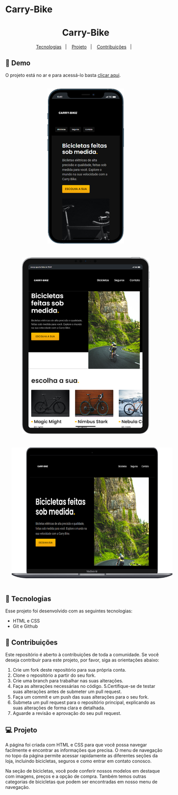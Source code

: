 # Carry-Bike

<h1 align="center"> Carry-Bike </h1>

<p align="center">
  <a href="#-tecnologias">Tecnologias</a>&nbsp;&nbsp;&nbsp;|&nbsp;&nbsp;&nbsp;
  <a href="#-projeto">Projeto</a>&nbsp;&nbsp;&nbsp;|&nbsp;&nbsp;&nbsp;
  <a href="#-contribuições">Contribuições</a>&nbsp;&nbsp;&nbsp;|&nbsp;&nbsp;&nbsp;
</p>


## 🎥 Demo
  O projeto está no ar e para acessá-lo basta [clicar aqui](https://carrybike.vercel.app/).
  
  <div align="center">
    <img src="demo/mobile.png" width="240" hspace="20" vspace="20"/>
    <img src="demo/ipad.png" width="400" hspace="20" vspace="20"/>
    <img src="demo/mac.png" width="720" height="410" hspace="20" vspace="20"/>  
</div>

## 🚀 Tecnologias

Esse projeto foi desenvolvido com as seguintes tecnologias:

- HTML e CSS
- Git e Github

## 🤝 Contribuições

Este repositório é aberto à contribuições de toda a comunidade. Se você deseja contribuir para este projeto, por favor, siga as orientações abaixo:

1. Crie um fork deste repositório para sua própria conta.
2. Clone o repositório a partir do seu fork.
3. Crie uma branch para trabalhar nas suas alterações.
4. Faça as alterações necessárias no código.
5.Certifique-se de testar suas alterações antes de submeter um pull request.
6. Faça um commit e um push das suas alterações para o seu fork.
7. Submeta um pull request para o repositório principal, explicando as suas alterações de forma clara e detalhada.
8. Aguarde a revisão e aprovação do seu pull request.

  
## 💻 Projeto 
  A página foi criada com HTML e CSS para que você possa navegar facilmente e encontrar as informações que precisa. O menu de navegação no topo da página permite acessar rapidamente as diferentes seções da loja, incluindo bicicletas, seguros e como entrar em contato conosco.

Na seção de bicicletas, você pode conferir nossos modelos em destaque com imagens, preços e a opção de compra. Também temos outras categorias de bicicletas que podem ser encontradas em nosso menu de navegação.

